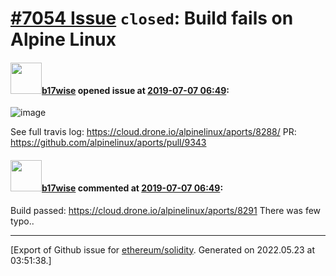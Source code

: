 # [\#7054 Issue](https://github.com/ethereum/solidity/issues/7054) `closed`: Build fails on Alpine Linux

#### <img src="https://avatars.githubusercontent.com/u/52618169?u=3e880032426dfe28988f955b203eeec287f3a572&v=4" width="50">[b17wise](https://github.com/b17wise) opened issue at [2019-07-07 06:49](https://github.com/ethereum/solidity/issues/7054):

![image](https://user-images.githubusercontent.com/52618169/60765039-66735200-a0b1-11e9-8ef2-cdf889975f6e.png)

See full travis log: https://cloud.drone.io/alpinelinux/aports/8288/
PR: https://github.com/alpinelinux/aports/pull/9343

#### <img src="https://avatars.githubusercontent.com/u/52618169?u=3e880032426dfe28988f955b203eeec287f3a572&v=4" width="50">[b17wise](https://github.com/b17wise) commented at [2019-07-07 06:49](https://github.com/ethereum/solidity/issues/7054#issuecomment-508978926):

Build passed: https://cloud.drone.io/alpinelinux/aports/8291
There was few typo..


-------------------------------------------------------------------------------



[Export of Github issue for [ethereum/solidity](https://github.com/ethereum/solidity). Generated on 2022.05.23 at 03:51:38.]
